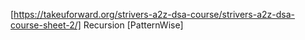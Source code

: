 [https://takeuforward.org/strivers-a2z-dsa-course/strivers-a2z-dsa-course-sheet-2/]
Recursion [PatternWise]